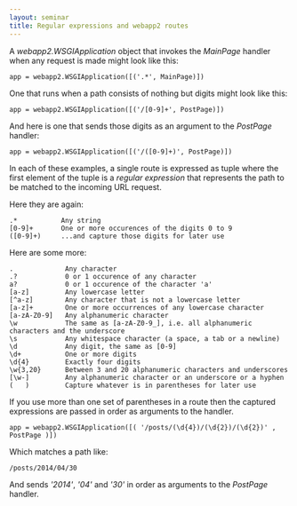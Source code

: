 ```yaml
---
layout: seminar
title: Regular expressions and webapp2 routes
---
```

A *webapp2.WSGIApplication* object that invokes the *MainPage* handler when any request is made might look like this:

    app = webapp2.WSGIApplication([('.*', MainPage)])

One that runs when a path consists of nothing but digits might look like this:

    app = webapp2.WSGIApplication([('/[0-9]+', PostPage)])

And here is one that sends those digits as an argument to the *PostPage* handler:

    app = webapp2.WSGIApplication([('/([0-9]+)', PostPage)])

In each of these examples, a single route is expressed as tuple where the first element of the tuple is a *regular expression* that represents the path to be matched to the incoming URL request.

Here they are again:

    .*           Any string
    [0-9]+       One or more occurences of the digits 0 to 9
    ([0-9]+)     ...and capture those digits for later use

Here are some more:

    .             Any character
    .?            0 or 1 occurence of any character
    a?            0 or 1 occurence of the character 'a'
    [a-z]         Any lowercase letter
    [^a-z]        Any character that is not a lowercase letter
    [a-z]+        One or more occurrences of any lowercase character
    [a-zA-Z0-9]   Any alphanumeric character
    \w            The same as [a-zA-Z0-9_], i.e. all alphanumeric characters and the underscore
    \s            Any whitespace character (a space, a tab or a newline)
    \d            Any digit, the same as [0-9]
    \d+           One or more digits       
    \d{4}         Exactly four digits
    \w{3,20}      Between 3 and 20 alphanumeric characters and underscores
    [\w-]         Any alphanumeric character or an underscore or a hyphen
    (   )         Capture whatever is in parentheses for later use

If you use more than one set of parentheses in a route then the captured expressions are passed in order as arguments to the handler.

    app = webapp2.WSGIApplication([( '/posts/(\d{4})/(\d{2})/(\d{2})' , PostPage )])

Which matches a path like:

    /posts/2014/04/30

And sends *'2014'*, *'04'* and *'30'* in order as arguments to the *PostPage* handler.



